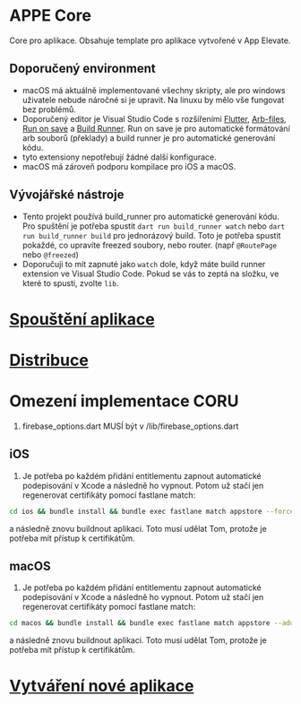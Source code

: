 # APPE Core

Core pro aplikace. Obsahuje template pro aplikace vytvořené v App Elevate.

## Doporučený environment

- macOS má aktuálně implementované všechny skripty, ale pro windows uživatele nebude náročné si je upravit. Na linuxu by mělo vše fungovat bez problémů.
- Doporučený editor je Visual Studio Code s rozšířeními [Flutter](https://marketplace.visualstudio.com/items?itemName=Dart-Code.flutter), [Arb-files](https://marketplace.visualstudio.com/items?itemName=Google.arb-editor), [Run on save](https://marketplace.visualstudio.com/items?itemName=emeraldwalk.RunOnSave) a [Build Runner](https://marketplace.visualstudio.com/items?itemName=GaetSchwartz.build-runner&ssr=false#review-details). Run on save je pro automatické formátování arb souborů (překlady) a build runner je pro automatické generování kódu.
- tyto extensiony nepotřebují žádné další konfigurace.
- macOS má zároveň podporu kompilace pro iOS a macOS.

## Vývojářské nástroje

- Tento projekt používá build_runner pro automatické generování kódu. Pro spuštění je potřeba spustit `dart run build_runner watch` nebo `dart run build_runner build` pro jednorázový build. Toto je potřeba spustit pokaždé, co upravíte freezed soubory, nebo router. (např `@RoutePage` nebo `@freezed`)
- Doporučuji to mít zapnuté jako `watch` dole, když máte build runner extension ve Visual Studio Code. Pokud se vás to zeptá na složku, ve které to spusti, zvolte `lib`.

# [Spouštění aplikace](docs/spousteni_aplikace.md)

# [Distribuce](docs/automaticky_deployment.md)

# Omezení implementace CORU

1. firebase_options.dart MUSÍ být v /lib/firebase_options.dart

## iOS

1. Je potřeba po každém přidání entitlementu zapnout automatické podepisování v Xcode a následně ho vypnout. Potom už stačí jen regenerovat certifikáty pomocí fastlane match:

```bash
cd ios && bundle install && bundle exec fastlane match appstore --force && bundle exec fastlane match development --force && cd ..
```

a následně znovu buildnout aplikaci. Toto musí udělat Tom, protože je potřeba mít přístup k certifikátům.

## macOS

1. Je potřeba po každém přidání entitlementu zapnout automatické podepisování v Xcode a následně ho vypnout. Potom už stačí jen regenerovat certifikáty pomocí fastlane match:

```bash
cd macos && bundle install && bundle exec fastlane match appstore --additional-cert-types=mac_installer_distribution --force --platform=macos && bundle exec fastlane match development --force --platform=macos && cd ..
```

a následně znovu buildnout aplikaci. Toto musí udělat Tom, protože je potřeba mít přístup k certifikátům.

# [Vytváření nové aplikace](docs/novy_projekt.md)

